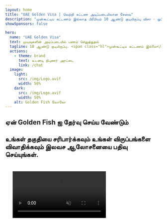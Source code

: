 ```yaml
---
layout: home
title: "UAE Golden Visa | வெற்றி கட்டண அடிப்படையிலான சேவை"
description: "முன்கூட்டிய கட்டணம் இல்லாத பிரீமியம் 10 ஆண்டு குடியிருப்பு விசா - ஒப்புதலுக்குப் பிறகு மட்டுமே பணம் செலுத்துங்கள். 98% வெற்றி விகிதத்துடன் முழு விண்ணப்ப மேலாண்மை. இலவச புதுப்பித்தல் சேவை, அரசாங்க கட்டணங்கள் மட்டும்."
showSponsors: false

hero:
  name: "UAE Golden Visa"
  text: முடிவுகளின் அடிப்படையில் பணம் செலுத்துதல்
  tagline: 10 ஆண்டு குடியிருப்பு. <span class="hl">முன்கூட்டிய கட்டணம் இல்லை</span> - ஒப்புதலுக்குப் பிறகு மட்டுமே பணம் செலுத்துங்கள். 98% வெற்றி விகிதம்.
  actions:
    - theme: brand
      text: உடனடி நிபுணர் அரட்டை
      link: /chat
  image:
    light:
      src: /img/Logo.avif
      width: 50%
    dark:
      src: /img/Logo.avif
      width: 50%
    alt: Golden Fish லோகோ
---
```


<FeatureCards :features="[
  {
    title: 'UAE Golden Visa நன்மைகள்',
    items: [
      'தகுதி நிபந்தனைகளை பராமரிக்கும் போது புதுப்பித்தல் விருப்பத்துடன் 10 ஆண்டு செல்லுபடியாகும்',
      '**ஒவ்வொரு 6 மாதங்களுக்கும் UAE நுழைய வேண்டிய அவசியம் இல்லை**',
      '100% வணிக உரிமை அனுமதிக்கப்படுகிறது',
      'குடும்ப உறுப்பினர்கள் மற்றும் வரம்பற்ற வீட்டு ஊழியர்களுக்கு ஸ்பான்சர் செய்யுங்கள்',
      '25 வயது வரை குழந்தைகளுக்கு ஸ்பான்சர்ஷிப்',
      'பெற்றோர் ஸ்பான்சர்ஷிப் சேர்க்கப்பட்டுள்ளது',
      'ஸ்பான்சர் அல்லது முதலாளி தேவையில்லை'
    ],
    linkText: 'மேலும் அறிய',
    link: '../../company-registration/golden-visa#key-benefits-of-the-uae-golden-visa',
    icon: {
      light: '/img/iStock-1785818081.avif',
      dark: '/img/iStock-1203821481.avif',
      alt: 'விசா சேவைகள்',
      width: '100%'
    }
  },
  {
    title: 'UAE Golden Visa எப்படி பெறுவது',
    // details: 'உங்கள் தகுதி பாதையை தேர்வு செய்யுங்கள்:',
    items: [
      'UAE சொத்துக்களில் AED 2M முதலீடு',
      'UAE முதலீட்டு நிதிகளில் AED 2M வைப்பு',
      'AED 2M மூலதனத்துடன் வணிகம்',
      'AED 250K வருடாந்திர FTA பங்களிப்பு',
      'திறமையான தொழில் வல்லுநர்கள்',
      'திறமையின் மேதைகள்'
    ],
    linkText: 'மேலும் அறிய',
    link: '../../company-registration/golden-visa#uae-golden-visa-eligibility-and-requirements',
    icon: {
      light: '/img/iStock-1333000394.avif',
      dark: '/img/iStock-584576538.avif',
      alt: 'விசா சேவைகள்',
      width: '10%'
    }
  },
  {
    title: 'Golden Visa செயல்முறை',
    bullet: '✓',
    items: [
      'ஆரம்ப தகுதி மதிப்பீடு',
      'ஆவண தயாரிப்பு மற்றும் சரிபார்ப்பு',
      'மருத்துவ பரிசோதனை மற்றும் பயோமெட்ரிக்ஸ்',
      'விண்ணப்ப சமர்ப்பிப்பு மற்றும் செயலாக்கம்',
      'Emirates ID மற்றும் விசா வழங்குதல்',
      'குடும்ப விசா ஸ்பான்சர்ஷிப் (விருப்பமானது)'
    ],
    linkText: 'மேலும் அறிய',
    link: '../../company-registration/golden-visa#uae-golden-visa-application-process',
    icon: {
      light: '/img/ILONMASKID.webp',
      dark: '/img/ILONMASKID.webp',
      alt: 'விசா சேவைகள்',
      width: '100%'
    }
  }
]" />

## ஏன் Golden Fish ஐ தேர்வு செய்ய வேண்டும்

<BenefitsList :features="[
  {
    icon: '🏢',
    title: 'உள்ளூர் UAE நிபுணத்துவம்',
    text: 'துபாயில் உள்ள அர்ப்பணிப்புள்ள நிபுணர்கள் செயல்முறையின் ஒவ்வொரு படியிலும் நிபுண வழிகாட்டுதலை வழங்குகிறார்கள்.'
  },
  {
    icon: '📊',
    title: 'நிரூபிக்கப்பட்ட வெற்றி விகிதம்',
    text: 'எங்கள் பிரீமியம் செயலாக்கத்தின் மூலம் வழங்கப்பட்ட நூற்றுக்கணக்கான விசாக்கள், வங்கிக் கணக்குகள் மற்றும் நிறுவன பதிவுகளுடன் 90% க்கும் மேற்பட்ட ஒப்புதல் விகிதம்.'
  },
  {
    icon: '💸',
    title: '**வெற்றி அடிப்படையிலான கட்டணங்கள்**',
    text: '[ஒப்புதலுக்குப் பிறகு மட்டுமே பணம் செலுத்துங்கள்](/uae-business/benefits/success-based-fees). மறைக்கப்பட்ட செலவுகள் இல்லாமல் முழுமையான வெளிப்படைத்தன்மை.'
  },
]" />

## உங்கள் தகுதியை சரிபார்க்கவும் உங்கள் விருப்பங்களை விவாதிக்கவும் இலவச ஆலோசனையை பதிவு செய்யுங்கள்.

<video  autoplay muted playsinline style="padding: 24px" >
  <source src="/img/iStock-2185912341.mp4" type="video/mp4">
</video>

<ContactForm buttonText="நிபுணருடன் பேசுங்கள்" />

<!-- <ImageGrid :images="[
  { src: '/img/ILONMASKID.webp', href: './immigration.md', alt: 'UAE குடியேற்றம்' },
  { src: '/img/ILONMASKID.webp', href: './immigration.md', alt: 'UAE குடியேற்றம்' },
]"/> -->
